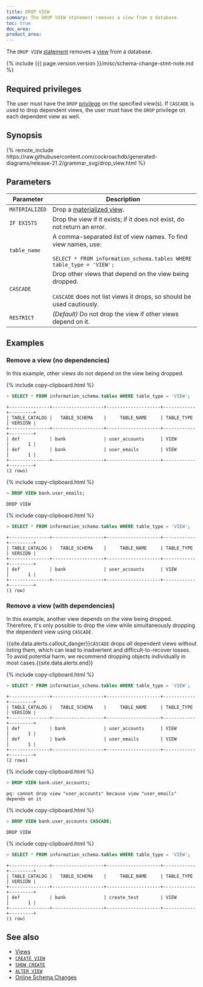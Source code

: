 ```yaml
---
title: DROP VIEW
summary: The DROP VIEW statement removes a view from a database.
toc: true
doc_area: 
product_area: 
---
```


The `DROP VIEW` [statement](sql-statements.html) removes a [view](views.html) from a database.

{% include {{{ page.version.version }}/misc/schema-change-stmt-note.md %}

## Required privileges

The user must have the `DROP` [privilege](authorization.html#assign-privileges) on the specified view(s). If `CASCADE` is used to drop dependent views, the user must have the `DROP` privilege on each dependent view as well.

## Synopsis

<div>{% remote_include https://raw.githubusercontent.com/cockroachdb/generated-diagrams/release-21.2/grammar_svg/drop_view.html %}</div>

## Parameters

 Parameter | Description
----------|-------------
`MATERIALIZED` |  Drop a [materialized view](views.html#materialized-views).
 `IF EXISTS`   | Drop the view if it exists; if it does not exist, do not return an error.
 `table_name`  | A comma-separated list of view names. To find view names, use:<br><br>`SELECT * FROM information_schema.tables WHERE table_type = 'VIEW';`
 `CASCADE` | Drop other views that depend on the view being dropped.<br><br>`CASCADE` does not list views it drops, so should be used cautiously.
 `RESTRICT`    | _(Default)_ Do not drop the view if other views depend on it.

## Examples

### Remove a view (no dependencies)

In this example, other views do not depend on the view being dropped.

{% include copy-clipboard.html %}
~~~ sql
> SELECT * FROM information_schema.tables WHERE table_type = 'VIEW';
~~~

~~~
+---------------+-------------------+--------------------+------------+---------+
| TABLE_CATALOG |   TABLE_SCHEMA    |     TABLE_NAME     | TABLE_TYPE | VERSION |
+---------------+-------------------+--------------------+------------+---------+
| def           | bank              | user_accounts      | VIEW       |       1 |
| def           | bank              | user_emails        | VIEW       |       1 |
+---------------+-------------------+--------------------+------------+---------+
(2 rows)
~~~

{% include copy-clipboard.html %}
~~~ sql
> DROP VIEW bank.user_emails;
~~~

~~~
DROP VIEW
~~~

{% include copy-clipboard.html %}
~~~ sql
> SELECT * FROM information_schema.tables WHERE table_type = 'VIEW';
~~~

~~~
+---------------+-------------------+--------------------+------------+---------+
| TABLE_CATALOG |   TABLE_SCHEMA    |     TABLE_NAME     | TABLE_TYPE | VERSION |
+---------------+-------------------+--------------------+------------+---------+
| def           | bank              | user_accounts      | VIEW       |       1 |
+---------------+-------------------+--------------------+------------+---------+
(1 row)
~~~

### Remove a view (with dependencies)

In this example, another view depends on the view being dropped. Therefore, it's only possible to drop the view while simultaneously dropping the dependent view using `CASCADE`.

{{site.data.alerts.callout_danger}}<code>CASCADE</code> drops <em>all</em> dependent views without listing them, which can lead to inadvertent and difficult-to-recover losses. To avoid potential harm, we recommend dropping objects individually in most cases.{{site.data.alerts.end}}

{% include copy-clipboard.html %}
~~~ sql
> SELECT * FROM information_schema.tables WHERE table_type = 'VIEW';
~~~

~~~
+---------------+-------------------+--------------------+------------+---------+
| TABLE_CATALOG |   TABLE_SCHEMA    |     TABLE_NAME     | TABLE_TYPE | VERSION |
+---------------+-------------------+--------------------+------------+---------+
| def           | bank              | user_accounts      | VIEW       |       1 |
| def           | bank              | user_emails        | VIEW       |       1 |
+---------------+-------------------+--------------------+------------+---------+
(2 rows)
~~~

{% include copy-clipboard.html %}
~~~ sql
> DROP VIEW bank.user_accounts;
~~~

~~~
pq: cannot drop view "user_accounts" because view "user_emails" depends on it
~~~

{% include copy-clipboard.html %}
~~~sql
> DROP VIEW bank.user_accounts CASCADE;
~~~

~~~
DROP VIEW
~~~

{% include copy-clipboard.html %}
~~~ sql
> SELECT * FROM information_schema.tables WHERE table_type = 'VIEW';
~~~

~~~
+---------------+-------------------+--------------------+------------+---------+
| TABLE_CATALOG |   TABLE_SCHEMA    |     TABLE_NAME     | TABLE_TYPE | VERSION |
+---------------+-------------------+--------------------+------------+---------+
| def           | bank              | create_test        | VIEW       |       1 |
+---------------+-------------------+--------------------+------------+---------+
(1 row)
~~~

## See also

- [Views](views.html)
- [`CREATE VIEW`](create-view.html)
- [`SHOW CREATE`](show-create.html)
- [`ALTER VIEW`](alter-view.html)
- [Online Schema Changes](online-schema-changes.html)
